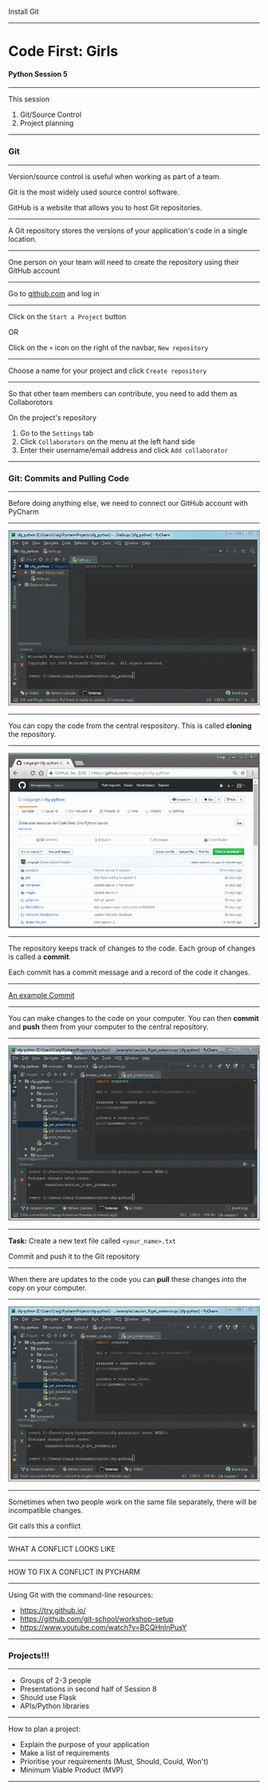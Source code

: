 Install Git

---

# Code First: Girls

#### Python Session 5

---

This session
1. Git/Source Control
1. Project planning

---

### Git

----

Version/source control is useful when working as part of a team.

Git is the most widely used source control software.

GitHub is a website that allows you to host Git repositories.

----

A Git repository stores the versions of your application's code in a single location.

----

One person on your team will need to create the repository using their GitHub account

----

Go to [github.com](http://www.github.com) and log in

----

Click on the `Start a Project` button

OR

Click on the `+` icon on the right of the navbar, `New repository`

----

Choose a name for your project and click `Create repository`

----

So that other team members can contribute, you need to add them as Collaborotors

On the project's repository
1. Go to the `Settings` tab
1. Click `Collaborators` on the menu at the left hand side
1. Enter their username/email address and click `Add collaborator`

---

### Git: Commits and Pulling Code
----

Before doing anything else, we need to connect our GitHub account with PyCharm

----

![Github Account](gifs/github_account.gif)

----

You can copy the code from the central respository. This is called **cloning** the repository.

----

![Git Clone](gifs/git_clone.gif)

----

The repository keeps track of changes to the code. Each group of changes is called a **commit**.

Each commit has a commit message and a record of the code it changes.

----

[An example Commit](https://github.com/craigargh/cfg-python/commit/57ae352f7211b9584369a4caf154d0bc903a70f9)

----

You can make changes to the code on your computer. You can then **commit** and **push** them from your computer to the central repository.

----

![Git Commit and Push](gifs/git_commit_push.gif)

----

**Task:** Create a new text file called `<your_name>.txt`

Commit and push it to the Git repository

----

When there are updates to the code you can **pull** these changes into the copy on your computer.

----

![git pull](gifs/git_pull.gif)

----

Sometimes when two people work on the same file separately, there will be incompatible changes.

Git calls this a conflict

----

WHAT A CONFLICT LOOKS LIKE


----

HOW TO FIX A CONFLICT IN PYCHARM

----

Using Git with the command-line resources:
- https://try.github.io/
- https://github.com/git-school/workshop-setup
- https://www.youtube.com/watch?v=BCQHnlnPusY

---

### Projects!!!

----

- Groups of 2-3 people
- Presentations in second half of Session 8
- Should use Flask
- APIs/Python libraries

----

How to plan a project:
- Explain the purpose of your application
- Make a list of requirements
- Prioritise your requirements (Must, Should, Could, Won't)
- Minimum Viable Product (MVP)

---
